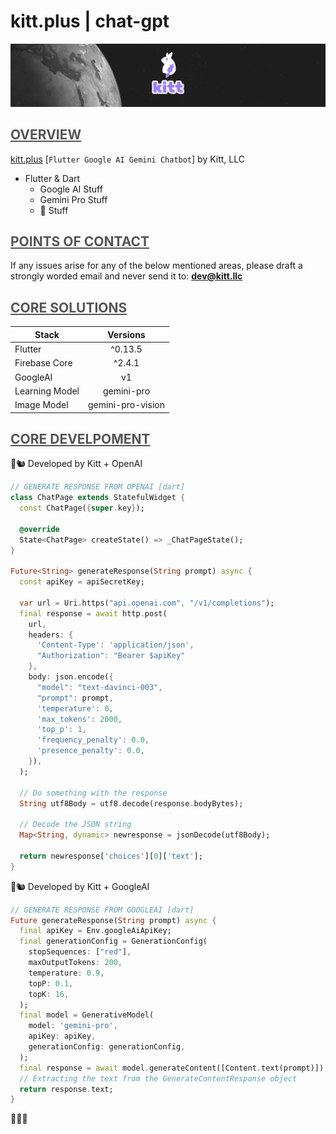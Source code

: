 **<h1> kitt.plus | chat-gpt</h1>**
![Kitt.Plus](/assets/kittplus_readme.png "Kitt.Plus by Kitt, LLC")



## <span style="color:#555555"><u> **OVERVIEW** </u></span>
[kitt.plus](https://kitt.plus) [`Flutter Google AI Gemini Chatbot`]
by Kitt, LLC
- Flutter & Dart
  - Google AI Stuff
  - Gemini Pro Stuff
  - :taco: Stuff


## <span style="color:#555555"><u> **POINTS OF CONTACT** </u></span>
If any issues arise for any of the below mentioned areas, please draft a strongly worded email and never send it to: **dev@kitt.llc** 



## <span style="color:#555555"><u> **CORE SOLUTIONS** </u></span>
| Stack  | Versions |
| ------------- |:-------------:|
| Flutter | ^0.13.5 |
| Firebase Core | ^2.4.1 |
| GoogleAI | v1 |
| Learning Model | gemini-pro |
| Image Model | gemini-pro-vision |



## <span style="color:#555555"><u> **CORE DEVELPOMENT** </u></span>
:peach::chipmunk: Developed by Kitt + OpenAI


``` dart
// GENERATE RESPONSE FROM OPENAI [dart]
class ChatPage extends StatefulWidget {
  const ChatPage({super.key});

  @override
  State<ChatPage> createState() => _ChatPageState();
}

Future<String> generateResponse(String prompt) async {
  const apiKey = apiSecretKey;

  var url = Uri.https("api.openai.com", "/v1/completions");
  final response = await http.post(
    url,
    headers: {
      'Content-Type': 'application/json',
      "Authorization": "Bearer $apiKey"
    },
    body: json.encode({
      "model": "text-davinci-003",
      "prompt": prompt,
      'temperature': 0,
      'max_tokens': 2000,
      'top_p': 1,
      'frequency_penalty': 0.0,
      'presence_penalty': 0.0,
    }),
  );

  // Do something with the response
  String utf8Body = utf8.decode(response.bodyBytes);

  // Decode the JSON string
  Map<String, dynamic> newresponse = jsonDecode(utf8Body);

  return newresponse['choices'][0]['text'];
}
```

:doughnut::chipmunk: Developed by Kitt + GoogleAI
``` dart
// GENERATE RESPONSE FROM GOOGLEAI [dart]
Future generateResponse(String prompt) async {
  final apiKey = Env.googleAiApiKey;
  final generationConfig = GenerationConfig(
    stopSequences: ["red"],
    maxOutputTokens: 200,
    temperature: 0.9,
    topP: 0.1,
    topK: 16,
  );
  final model = GenerativeModel(
    model: 'gemini-pro',
    apiKey: apiKey,
    generationConfig: generationConfig,
  );
  final response = await model.generateContent([Content.text(prompt)]);
  // Extracting the text from the GenerateContentResponse object
  return response.text;
}
```
:taco::taco::taco:
</details>